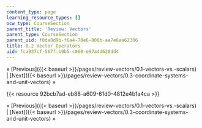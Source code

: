 ```yaml
---
content_type: page
learning_resource_types: []
ocw_type: CourseSection
parent_title: 'Review: Vectors'
parent_type: CourseSection
parent_uid: f8da8d9b-f6a4-78e6-808b-aa7e6aa62306
title: 0.2 Vector Operators
uid: fca937cf-567f-b9b5-c060-e97a4d628dd4
---
```


« [Previous]({{< baseurl >}}/pages/review-vectors/0.1-vectors-vs.-scalars) | [Next]({{< baseurl >}}/pages/review-vectors/0.3-coordinate-systems-and-unit-vectors) »

{{< resource 92bcb7ad-eb88-a609-61d0-4812e4b1a4ca >}}

« [Previous]({{< baseurl >}}/pages/review-vectors/0.1-vectors-vs.-scalars) | [Next]({{< baseurl >}}/pages/review-vectors/0.3-coordinate-systems-and-unit-vectors) »